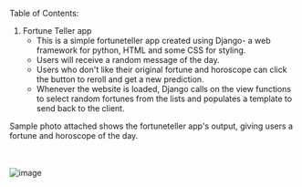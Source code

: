 Table of Contents:

1. Fortune Teller app
   - This is a simple fortuneteller app created using Django- a web framework for python, HTML and some CSS for styling.
   - Users will receive a random message of the day.
   - Users who don't like their original fortune and horoscope can click the button to reroll and get a new prediction.
   - Whenever the website is loaded, Django calls on the view functions to select random fortunes from the lists and populates a template to send back to the client.

Sample photo attached shows the fortuneteller app's output, giving users a fortune and horoscope of the day.

<br> <br>
    ![image](https://github.com/rbf123/practiceDjango/assets/108244092/8d9366dc-394d-49dd-b0e1-7e85a5d176e4)
